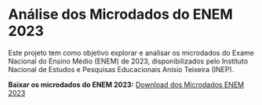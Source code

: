 # Análise dos Microdados do ENEM 2023

Este projeto tem como objetivo explorar e analisar os microdados do Exame Nacional do Ensino Médio (ENEM) de 2023, disponibilizados pelo Instituto Nacional de Estudos e Pesquisas Educacionais Anísio Teixeira (INEP). 

**Baixar os microdados do ENEM 2023:**
[Download dos Microdados ENEM 2023](https://download.inep.gov.br/microdados/microdados_enem_2023.zip)








